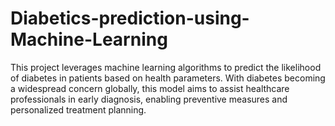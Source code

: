 # Diabetics-prediction-using-Machine-Learning
This project leverages machine learning algorithms to predict the likelihood of diabetes in patients based on health parameters. With diabetes becoming a widespread concern globally, this model aims to assist healthcare professionals in early diagnosis, enabling preventive measures and personalized treatment planning.
